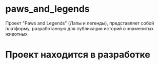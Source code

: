 # paws_and_legends

Проект "Paws and Legends" (Лапы и легенды), представляет собой платформу, разработанную для публикации историй о знаменитых животных

# Проект находится в разработке